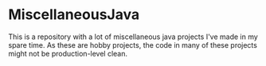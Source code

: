 # MiscellaneousJava

This is a repository with a lot of miscellaneous java projects I've made in my spare time. As these are hobby projects, the code in many of these projects might not be production-level clean. 
